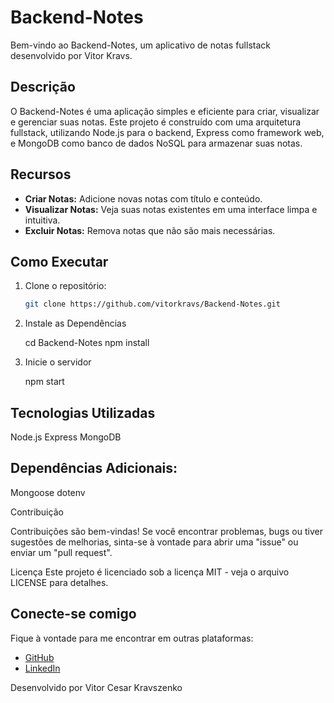 # Backend-Notes

Bem-vindo ao Backend-Notes, um aplicativo de notas fullstack desenvolvido por Vitor Kravs.

## Descrição

O Backend-Notes é uma aplicação simples e eficiente para criar, visualizar e gerenciar suas notas. Este projeto é construído com uma arquitetura fullstack, utilizando Node.js para o backend, Express como framework web, e MongoDB como banco de dados NoSQL para armazenar suas notas.

## Recursos

- **Criar Notas:** Adicione novas notas com título e conteúdo.
- **Visualizar Notas:** Veja suas notas existentes em uma interface limpa e intuitiva.
- **Excluir Notas:** Remova notas que não são mais necessárias.

## Como Executar

1. Clone o repositório:

   ```bash
   git clone https://github.com/vitorkravs/Backend-Notes.git

2. Instale as Dependências
   
   cd Backend-Notes
   npm install

4. Inicie o servidor

   npm start

## Tecnologias Utilizadas

  Node.js
  Express
  MongoDB
  
## Dependências Adicionais:

Mongoose
dotenv

Contribuição

Contribuições são bem-vindas! Se você encontrar problemas, bugs ou tiver sugestões de melhorias, sinta-se à vontade para abrir uma "issue" ou enviar um "pull request".

Licença
Este projeto é licenciado sob a licença MIT - veja o arquivo LICENSE para detalhes.

## Conecte-se comigo

Fique à vontade para me encontrar em outras plataformas:

- [GitHub](https://github.com/vitorkravs)
- [LinkedIn](https://www.linkedin.com/in/vitor-kravszenko-80748a234/)

 Desenvolvido por Vitor Cesar Kravszenko
   
